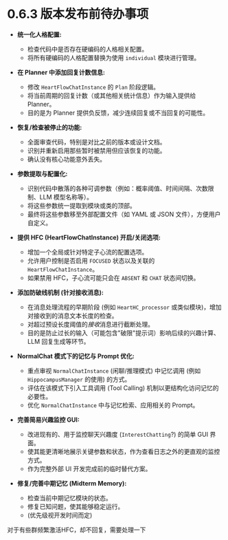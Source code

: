 # 0.6.3 版本发布前待办事项

- **统一化人格配置:**
    - 检查代码中是否存在硬编码的人格相关配置。
    - 将所有硬编码的人格配置替换为使用 `individual` 模块进行管理。

- **在 Planner 中添加回复计数信息:**
    - 修改 `HeartFlowChatInstance` 的 `Plan` 阶段逻辑。
    - 将当前周期的回复计数（或其他相关统计信息）作为输入提供给 Planner。
    - 目的是为 Planner 提供负反馈，减少连续回复或不当回复的可能性。

- **恢复/检查被停止的功能:**
    - 全面审查代码，特别是对比之前的版本或设计文档。
    - 识别并重新启用那些暂时被禁用但应该恢复的功能。
    - 确认没有核心功能意外丢失。

- **参数提取与配置化:**
    - 识别代码中散落的各种可调参数（例如：概率阈值、时间间隔、次数限制、LLM 模型名称等）。
    - 将这些参数统一提取到模块或类的顶部。
    - 最终将这些参数移至外部配置文件（如 YAML 或 JSON 文件），方便用户自定义。

- **提供 HFC (HeartFlowChatInstance) 开启/关闭选项:**
    - 增加一个全局或针对特定子心流的配置选项。
    - 允许用户控制是否启用 `FOCUSED` 状态以及关联的 `HeartFlowChatInstance`。
    - 如果禁用 HFC，子心流可能只会在 `ABSENT` 和 `CHAT` 状态间切换。

- **添加防破线机制 (针对接收消息):**
    - 在消息处理流程的早期阶段 (例如 `HeartHC_processor` 或类似模块)，增加对接收到的消息文本长度的检查。
    - 对超过预设长度阈值的*接收*消息进行截断处理。
    - 目的是防止过长的输入（可能包含"破限"提示词）影响后续的兴趣计算、LLM 回复生成等环节。

- **NormalChat 模式下的记忆与 Prompt 优化:**
    - 重点审视 `NormalChatInstance` (闲聊/推理模式) 中记忆调用 (例如 `HippocampusManager` 的使用) 的方式。
    - 评估在该模式下引入工具调用 (Tool Calling) 机制以更结构化访问记忆的必要性。
    - 优化 `NormalChatInstance` 中与记忆检索、应用相关的 Prompt。

- **完善简易兴趣监控 GUI:**
    - 改进现有的、用于监控聊天兴趣度 (`InterestChatting`?) 的简单 GUI 界面。
    - 使其能更清晰地展示关键参数和状态，作为查看日志之外的更直观的监控方式。
    - 作为完整外部 UI 开发完成前的临时替代方案。

- **修复/完善中期记忆 (Midterm Memory):**
    - 检查当前中期记忆模块的状态。
    - 修复已知问题，使其能够稳定运行。
    - (优先级视开发时间而定)


对于有些群频繁激活HFC，却不回复，需要处理一下
